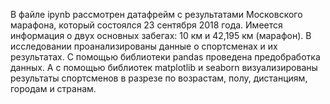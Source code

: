 В файле ipynb рассмотрен датафрейм с результатами Московского марафона, который состоялся 23 сентября 2018 года. 
Имеется информация о двух основных забегах: 10 км и 42,195 км (марафон). В исследовании проанализированы данные о спортсменах и их результатах.
С помощью библиотеки pandas проведена предобработка данных. А с помощью библиотек matplotlib и seaborn визуализированы результаты спортсменов в разрезе по возрастам, полу, дистанциям, городам и странам.
